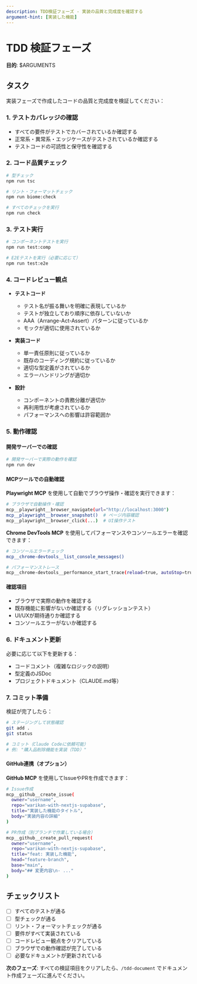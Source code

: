 ```yaml
---
description: TDD検証フェーズ - 実装の品質と完成度を確認する
argument-hint: [実装した機能]
---
```


# TDD 検証フェーズ

**目的**: $ARGUMENTS

## タスク

実装フェーズで作成したコードの品質と完成度を検証してください：

### 1. テストカバレッジの確認

- すべての要件がテストでカバーされているか確認する
- 正常系・異常系・エッジケースがテストされているか確認する
- テストコードの可読性と保守性を確認する

### 2. コード品質チェック

```bash
# 型チェック
npm run tsc

# リント・フォーマットチェック
npm run biome:check

# すべてのチェックを実行
npm run check
```

### 3. テスト実行

```bash
# コンポーネントテストを実行
npm run test:comp

# E2Eテストを実行（必要に応じて）
npm run test:e2e
```

### 4. コードレビュー観点

- **テストコード**
  - テスト名が振る舞いを明確に表現しているか
  - テストが独立しており順序に依存していないか
  - AAA（Arrange-Act-Assert）パターンに従っているか
  - モックが適切に使用されているか

- **実装コード**
  - 単一責任原則に従っているか
  - 既存のコーディング規約に従っているか
  - 適切な型定義がされているか
  - エラーハンドリングが適切か

- **設計**
  - コンポーネントの責務分離が適切か
  - 再利用性が考慮されているか
  - パフォーマンスへの影響は許容範囲か

### 5. 動作確認

#### 開発サーバーでの確認

```bash
# 開発サーバーで実際の動作を確認
npm run dev
```

#### MCPツールでの自動確認

**Playwright MCP** を使用して自動でブラウザ操作・確認を実行できます：

```bash
# ブラウザで自動操作・確認
mcp__playwright__browser_navigate(url="http://localhost:3000")
mcp__playwright__browser_snapshot()  # ページ内容確認
mcp__playwright__browser_click(...)  # UI操作テスト
```

**Chrome DevTools MCP** を使用してパフォーマンスやコンソールエラーを確認できます：

```bash
# コンソールエラーチェック
mcp__chrome-devtools__list_console_messages()

# パフォーマンストレース
mcp__chrome-devtools__performance_start_trace(reload=true, autoStop=true)
```

#### 確認項目

- ブラウザで実際の動作を確認する
- 既存機能に影響がないか確認する（リグレッションテスト）
- UI/UXが期待通りか確認する
- コンソールエラーがないか確認する

### 6. ドキュメント更新

必要に応じて以下を更新する：

- コードコメント（複雑なロジックの説明）
- 型定義のJSDoc
- プロジェクトドキュメント（CLAUDE.md等）

### 7. コミット準備

検証が完了したら：

```bash
# ステージングして状態確認
git add .
git status

# コミット（Claude Codeに依頼可能）
# 例: "購入品削除機能を実装（TDD）"
```

#### GitHub連携（オプション）

**GitHub MCP** を使用してIssueやPRを作成できます：

```bash
# Issue作成
mcp__github__create_issue(
  owner="username",
  repo="warikan-with-nextjs-supabase",
  title="実装した機能のタイトル",
  body="実装内容の詳細"
)

# PR作成（別ブランチで作業している場合）
mcp__github__create_pull_request(
  owner="username",
  repo="warikan-with-nextjs-supabase",
  title="feat: 実装した機能",
  head="feature-branch",
  base="main",
  body="## 変更内容\n- ..."
)
```

## チェックリスト

- [ ] すべてのテストが通る
- [ ] 型チェックが通る
- [ ] リント・フォーマットチェックが通る
- [ ] 要件がすべて実装されている
- [ ] コードレビュー観点をクリアしている
- [ ] ブラウザでの動作確認が完了している
- [ ] 必要なドキュメントが更新されている

**次のフェーズ**: すべての検証項目をクリアしたら、`/tdd-document` でドキュメント作成フェーズに進んでください。
